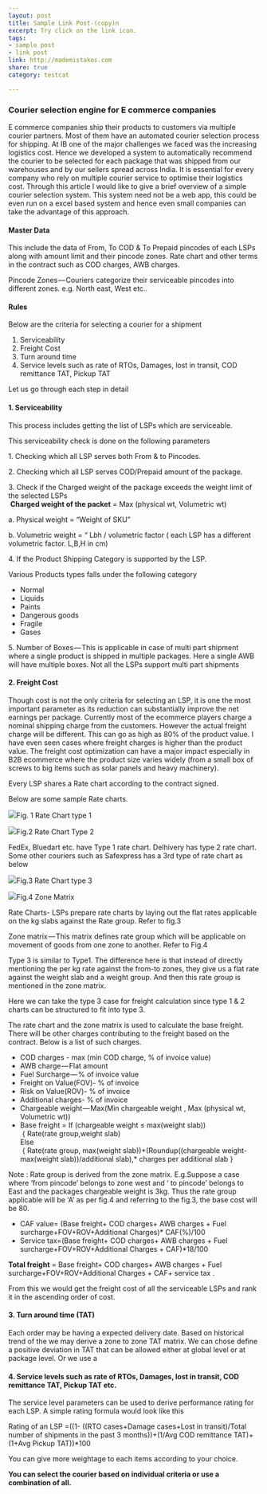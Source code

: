 ```yaml
---
layout: post
title: Sample Link Post-(copy)n
excerpt: Try click on the link icon.
tags:
- sample post
- link post
link: http://mademistakes.com
share: true
category: testcat

---
```

### Courier selection engine for E commerce companies

E commerce companies ship their products to customers via multiple courier partners. Most of them have an automated courier selection process for shipping. At IB one of the major challenges we faced was the increasing logistics cost. Hence we developed a system to automatically recommend the courier to be selected for each package that was shipped from our warehouses and by our sellers spread across India. It is essential for every company who rely on multiple courier service to optimise their logistics cost. Through this article I would like to give a brief overview of a simple courier selection system. This system need not be a web app, this could be even run on a excel based system and hence even small companies can take the advantage of this approach.

#### **Master Data**

This include the data of From, To COD & To Prepaid pincodes of each LSPs along with amount limit and their pincode zones. Rate chart and other terms in the contract such as COD charges, AWB charges.

Pincode Zones — Couriers categorize their serviceable pincodes into different zones. e.g. North east, West etc..

#### Rules

Below are the criteria for selecting a courier for a shipment

1. Serviceability
2. Freight Cost
3. Turn around time
4. Service levels such as rate of RTOs, Damages, lost in transit, COD remittance TAT, Pickup TAT

Let us go through each step in detail

#### **1. Serviceability**

This process includes getting the list of LSPs which are serviceable.

This serviceability check is done on the following parameters

1\. Checking which all LSP serves both From & to Pincodes.

2\. Checking which all LSP serves COD/Prepaid amount of the package.

3\. Check if the Charged weight of the package exceeds the weight limit of the selected LSPs  
 **Charged weight of the packet** = Max (physical wt, Volumetric wt)

a. Physical weight = “Weight of SKU”

b. Volumetric weight = “ L*b*h / volumetric factor ( each LSP has a different volumetric factor. L,B,H in cm)

4\. If the Product Shipping Category is supported by the LSP.

Various Products types falls under the following category

* Normal
* Liquids
* Paints
* Dangerous goods
* Fragile
* Gases

5\. Number of Boxes — This is applicable in case of multi part shipment where a single product is shipped in multiple packages. Here a single AWB will have multiple boxes. Not all the LSPs support multi part shipments

#### 2. Freight Cost

Though cost is not the only criteria for selecting an LSP, it is one the most important parameter as its reduction can substantially improve the net earnings per package. Currently most of the ecommerce players charge a nominal shipping charge from the customers. However the actual freight charge will be different. This can go as high as 80% of the product value. I have even seen cases where freight charges is higher than the product value. The freight cost optimization can have a major impact especially in B2B ecommerce where the product size varies widely (from a small box of screws to big items such as solar panels and heavy machinery).

Every LSP shares a Rate chart according to the contract signed.

Below are some sample Rate charts.

![](https://cdn-images-1.medium.com/max/1600/1*nyKTzLtFJmWdmtHrWiCztA.png)Fig. 1 Rate Chart type 1

![](https://cdn-images-1.medium.com/max/1600/1*34sEcRbb0KJWg-_bX7JwBQ.png)Fig.2 Rate Chart Type 2

FedEx, Bluedart etc. have Type 1 rate chart. Delhivery has type 2 rate chart. Some other couriers such as Safexpress has a 3rd type of rate chart as below

![](https://cdn-images-1.medium.com/max/1600/1*zehqqR0zRi6rI51F-5AHsw.png)Fig.3 Rate Chart type 3

![](https://cdn-images-1.medium.com/max/1600/1*qtg3UZ2rpIcaOfLrKq5WNQ.png)Fig.4 Zone Matrix

Rate Charts- LSPs prepare rate charts by laying out the flat rates applicable on the kg slabs against the Rate group. Refer to fig.3

Zone matrix — This matrix defines rate group which will be applicable on movement of goods from one zone to another. Refer to Fig.4

Type 3 is similar to Type1. The difference here is that instead of directly mentioning the per kg rate against the from-to zones, they give us a flat rate against the weight slab and a weight group. And then this rate group is mentioned in the zone matrix.

Here we can take the type 3 case for freight calculation since type 1 & 2 charts can be structured to fit into type 3.

The rate chart and the zone matrix is used to calculate the base freight. There will be other charges contributing to the freight based on the contract. Below is a list of such charges.

* COD charges - max (min COD charge, % of invoice value)
* AWB charge — Flat amount
* Fuel Surcharge — % of invoice value
* Freight on Value(FOV)- % of invoice
* Risk on Value(ROV)- % of invoice
* Additional charges- % of invoice
* Chargeable weight — Max(Min chargeable weight , Max (physical wt, Volumetric wt))
* Base freight = If (chargeable weight ≤ max(weight slab))  
   { Rate(rate group,weight slab)   
  Else   
   { Rate(rate group, max(weight slab))+(Roundup((chargeable weight- max(weight slab))/additional slab),* charges per additional slab }

Note : Rate group is derived from the zone matrix. E.g.Suppose a case where ‘from pincode’ belongs to zone west and ‘ to pincode’ belongs to East and the packages chargeable weight is 3kg. Thus the rate group applicable will be ‘A’ as per fig.4 and referring to the fig.3, the base cost will be 80.

* CAF value= (Base freight+ COD charges+ AWB charges + Fuel surcharge+FOV+ROV+Additional Charges)* CAF(%)/100
* Service tax=(Base freight+ COD charges+ AWB charges + Fuel surcharge+FOV+ROV+Additional Charges + CAF)*18/100

**Total freight** = Base freight+ COD charges+ AWB charges + Fuel surcharge+FOV+ROV+Additional Charges + CAF+ service tax .

From this we would get the freight cost of all the serviceable LSPs and rank it in the ascending order of cost.

#### 3. Turn around time (TAT)

Each order may be having a expected delivery date. Based on historical trend of the we may derive a zone to zone TAT matrix. We can chose define a positive deviation in TAT that can be allowed either at global level or at package level. Or we use a

#### 4. Service levels such as rate of RTOs, Damages, lost in transit, COD remittance TAT, Pickup TAT etc.

The service level parameters can be used to derive performance rating for each LSP. A simple rating formula would look like this

Rating of an LSP =((1- ((RTO cases+Damage cases+Lost in transit)/Total number of shipments in the past 3 months))+(1/Avg COD remittance TAT)+(1+Avg Pickup TAT))*100

You can give more weightage to each items according to your choice.

**You can select the courier based on individual criteria or use a combination of all.**